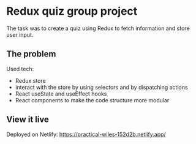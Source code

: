 # Redux quiz group project

The task was to create a quiz using Redux to fetch information and store user input.

## The problem

Used tech:
- Redux store
- interact with the store by using selectors and by dispatching actions
- React useState and useEffect hooks
- React components to make the code structure more modular


## View it live

Deployed on Netlify: 
https://practical-wiles-152d2b.netlify.app/ 